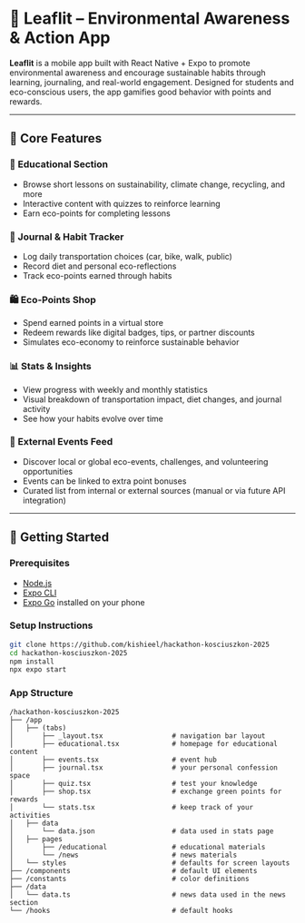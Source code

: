 # 🌿 Leaflit – Environmental Awareness & Action App

**Leaflit** is a mobile app built with React Native + Expo to promote environmental awareness and encourage sustainable habits through learning, journaling, and real-world engagement. Designed for students and eco-conscious users, the app gamifies good behavior with points and rewards.

---

## 🌱 Core Features

### 📖 Educational Section
- Browse short lessons on sustainability, climate change, recycling, and more
- Interactive content with quizzes to reinforce learning
- Earn eco-points for completing lessons

### 📝 Journal & Habit Tracker
- Log daily transportation choices (car, bike, walk, public)
- Record diet and personal eco-reflections
- Track eco-points earned through habits

### 🛍️ Eco-Points Shop
- Spend earned points in a virtual store
- Redeem rewards like digital badges, tips, or partner discounts
- Simulates eco-economy to reinforce sustainable behavior

### 📊 Stats & Insights
- View progress with weekly and monthly statistics
- Visual breakdown of transportation impact, diet changes, and journal activity
- See how your habits evolve over time

### 📆 External Events Feed
- Discover local or global eco-events, challenges, and volunteering opportunities
- Events can be linked to extra point bonuses
- Curated list from internal or external sources (manual or via future API integration)

---

## 📲 Getting Started

### Prerequisites
- [Node.js](https://nodejs.org/)
- [Expo CLI](https://docs.expo.dev/get-started/installation/)
- [Expo Go](https://expo.dev/client) installed on your phone

### Setup Instructions

```bash
git clone https://github.com/kishieel/hackathon-kosciuszkon-2025
cd hackathon-kosciuszkon-2025
npm install
npx expo start
```

### App Structure

```
/hackathon-kosciuszkon-2025
├── /app
│   ├── (tabs)
│       ├── _layout.tsx                 # navigation bar layout
│       ├── educational.tsx             # homepage for educational content
│       ├── events.tsx                  # event hub
│       ├── journal.tsx                 # your personal confession space
│       ├── quiz.tsx                    # test your knowledge
│       ├── shop.tsx                    # exchange green points for rewards
│       └── stats.tsx                   # keep track of your activities
│   ├── data
│       └── data.json                   # data used in stats page
│   ├── pages
│       ├── /educational                # educational materials
│       └── /news                       # news materials
│   └── styles                          # defaults for screen layouts
├── /components                         # default UI elements
├── /constants                          # color definitions
├── /data
│   └── data.ts                         # news data used in the news section
└── /hooks                              # default hooks

```
